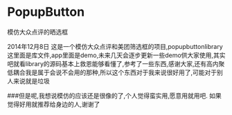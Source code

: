 PopupButton
===========

模仿大众点评的晒选框

2014年12月8日
这是一个模仿大众点评和美团筛选框的项目,popupbuttonlibrary这里面是库文件,app里面是demo,未来几天会逐步更新一些demo供大家使用,其实吧就看library的源码基本上救恩能够看懂了,参考了一些东西,感谢大家,还有高内聚低耦合我是属于会说不会用的那种,所以这个东西对于我来说很好用了,可能对于别人来说就是垃圾

###但是呢,我想说模仿的应该还是很像的了,个人觉得蛮实用,愿意用就用吧. 如果觉得好用就推荐给身边的人,谢谢了

